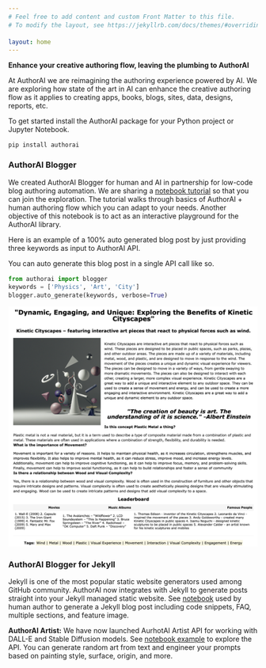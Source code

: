 ```yaml
---
# Feel free to add content and custom Front Matter to this file.
# To modify the layout, see https://jekyllrb.com/docs/themes/#overriding-theme-defaults

layout: home
---
```


**Enhance your creative authoring flow, leaving the plumbing to AuthorAI**

At AuthorAI we are reimagining the authoring experience powered by AI. We are exploring how state of the art in AI can enhance the creative authoring flow as it applies to creating apps, books, blogs, sites, data, designs, reports, etc.

To get started install the AuthorAI package for your Python project or Jupyter Notebook.

```
pip install authorai
```

### AuthorAI Blogger 
We created AuthorAI Blogger for human and AI in partnership for low-code blog authoring automation. We are sharing a [notebook tutorial](https://github.com/authorai/authorai/blob/main/blogger_tutorial.ipynb) so that you can join the exploration. The tutorial walks through basics of AuthorAI + human authoring flow which you can adapt to your needs. Another objective of this notebook is to act as an interactive playground for the AuthorAI library.

Here is an example of a 100% auto generated blog post by just providing three keywords as input to AuthorAI API.

You can auto generate this blog post in a single API call like so.

```python
from authorai import blogger
keywords = ['Physics', 'Art', 'City']
blogger.auto_generate(keywords, verbose=True)
```

![Generated Blogger Post](/assets/img/blogger-post.png)

### AuthorAI Blogger for Jekyll 
Jekyll is one of the most popular static website generators used among GitHub community. AuthorAI now integrates with Jekyll to generate posts straight into your Jekyll managed static website. See [notebook](https://github.com/authorai/authorai/blob/main/blogger-jekyll.ipynb) used by human author to generate a Jekyll blog post including code snippets, FAQ, multiple sections, and feature image.

**AuthorAI Artist:** We have now launched AurhotAI Artist API for working with DALL-E and Stable Diffusion models. See [notebook example](https://github.com/authorai/authorai/blob/main/authorai-artist.ipynb) to explore the API. You can generate random art from text and engineer your prompts based on painting style, surface, origin, and more.